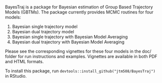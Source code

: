 BayesTraj is a package for Bayesian estimation of Group Based Trajectory Models (GBTMs). The package currently provides MCMC routines for four models:

1. Bayesian single trajectory model
2. Bayesian dual trajectory model
3. Bayesian single trajectory with Bayesian Model Averaging
4. Bayesian dual trajectory with Bayesian Model Averaging

Please see the corresponding vignettes for these four models in the doc/ folder for run instructions and examples. Vignettes are available in both PDF and HTML formats.

To install this package, run `devtools::install_github("jtm508/BayesTraj")` in RStudio.
